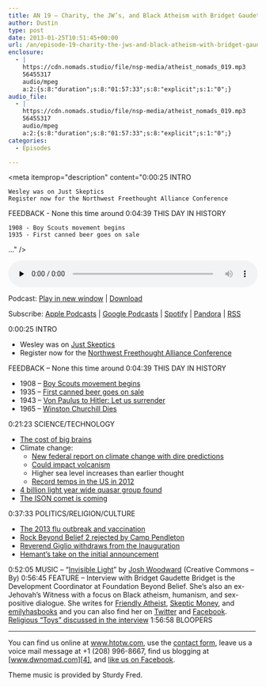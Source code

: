 ```yaml
---
title: AN 19 – Charity, the JW’s, and Black Atheism with Bridget Gaudette
author: Dustin
type: post
date: 2013-01-25T10:51:45+00:00
url: /an/episode-19-charity-the-jws-and-black-atheism-with-bridget-gaudette/
enclosure:
  - |
    https://cdn.nomads.studio/file/nsp-media/atheist_nomads_019.mp3
    56455317
    audio/mpeg
    a:2:{s:8:"duration";s:8:"01:57:33";s:8:"explicit";s:1:"0";}
audio_file:
  - |
    https://cdn.nomads.studio/file/nsp-media/atheist_nomads_019.mp3
    56455317
    audio/mpeg
    a:2:{s:8:"duration";s:8:"01:57:33";s:8:"explicit";s:1:"0";}
categories:
  - Episodes

---
```

<div itemscope itemtype="http://schema.org/AudioObject">
  <meta itemprop="name" content="Episode 19 – Charity, the JW’s, and Black Atheism with Bridget Gaudette" />
  
  <meta itemprop="uploadDate" content="2013-01-25T03:51:45-07:00" />
  
  <meta itemprop="encodingFormat" content="audio/mpeg" />
  
  <meta itemprop="duration" content="PT1H57M33S" />
  
  <meta itemprop="description" content="0:00:25 INTRO

 	Wesley was on Just Skeptics
 	Register now for the Northwest Freethought Alliance Conference

FEEDBACK - None this time around 0:04:39 THIS DAY IN HISTORY

 	1908 - Boy Scouts movement begins
 	1935 - First canned beer goes on sale
 ..." />
  
  <meta itemprop="contentUrl" content="https://dts.podtrac.com/redirect.mp3/cdn.nomads.studio/file/nsp-media/atheist_nomads_019.mp3" />
  
  <meta itemprop="contentSize" content="53.8" />
  </p> 
  
  <div class="powerpress_player" id="powerpress_player_8274">
    <audio class="wp-audio-shortcode" id="audio-5219-18" preload="none" style="width: 100%;" controls="controls"><source type="audio/mpeg" src="https://dts.podtrac.com/redirect.mp3/cdn.nomads.studio/file/nsp-media/atheist_nomads_019.mp3?_=18" /><a href="https://dts.podtrac.com/redirect.mp3/cdn.nomads.studio/file/nsp-media/atheist_nomads_019.mp3">https://dts.podtrac.com/redirect.mp3/cdn.nomads.studio/file/nsp-media/atheist_nomads_019.mp3</a></audio>
  </div>
</div>

<p class="powerpress_links powerpress_links_mp3">
  Podcast: <a href="https://dts.podtrac.com/redirect.mp3/cdn.nomads.studio/file/nsp-media/atheist_nomads_019.mp3" class="powerpress_link_pinw" target="_blank" title="Play in new window" onclick="return powerpress_pinw('https://htotw.com/?powerpress_pinw=5219-podcast');" rel="nofollow">Play in new window</a> | <a href="https://dts.podtrac.com/redirect.mp3/cdn.nomads.studio/file/nsp-media/atheist_nomads_019.mp3" class="powerpress_link_d" title="Download" rel="nofollow" download="atheist_nomads_019.mp3">Download</a>
</p>

<p class="powerpress_links powerpress_subscribe_links">
  Subscribe: <a href="https://podcasts.apple.com/us/podcast/humanists-take-on-the-world/id530050098?mt=2&ls=1" class="powerpress_link_subscribe powerpress_link_subscribe_itunes" target="_blank" title="Subscribe on Apple Podcasts" rel="nofollow">Apple Podcasts</a> | <a href="https://www.google.com/podcasts?feed=aHR0cDovL2F0aGVpc3Rub21hZHMubGlic3luLmNvbS9yc3M%3D" class="powerpress_link_subscribe powerpress_link_subscribe_googleplay" target="_blank" title="Subscribe on Google Podcasts" rel="nofollow">Google Podcasts</a> | <a href="https://open.spotify.com/show/3LzK2xZGike6Tc1GEMtMbr?si=LieN9SNuTpq96smuaUsH8A" class="powerpress_link_subscribe powerpress_link_subscribe_spotify" target="_blank" title="Subscribe on Spotify" rel="nofollow">Spotify</a> | <a href="https://www.pandora.com/podcast/atheist-nomads/PC:10122?corr=62071012&part=ug" class="powerpress_link_subscribe powerpress_link_subscribe_pandora" target="_blank" title="Subscribe on Pandora" rel="nofollow">Pandora</a> | <a href="https://htotw.com/feed/podcast/" class="powerpress_link_subscribe powerpress_link_subscribe_rss" target="_blank" title="Subscribe via RSS" rel="nofollow">RSS</a>
</p>

0:00:25 INTRO

  * Wesley was on <a href="http://www.gmskeptics.org/?p=950" target="_blank" rel="noopener">Just Skeptics</a>
  * Register now for the <a href="http://www.nwfreethought.org" target="_blank" rel="noopener">Northwest Freethought Alliance Conference</a>

FEEDBACK &#8211; None this time around 0:04:39 THIS DAY IN HISTORY

  * 1908 &#8211; <a href="http://www.history.com/this-day-in-history/boy-scouts-movement-begins" target="_blank" rel="noopener">Boy Scouts movement begins</a>
  * 1935 &#8211; <a href="http://www.history.com/this-day-in-history/first-canned-beer-goes-on-sale" target="_blank" rel="noopener">First canned beer goes on sale</a>
  * 1943 &#8211; <a href="http://www.history.com/this-day-in-history/von-paulus-to-hitler-let-us-surrender" target="_blank" rel="noopener">Von Paulus to Hitler: Let us surrender</a>
  * 1965 &#8211; <a href="http://www.history.com/this-day-in-history/winston-churchill-dies" target="_blank" rel="noopener">Winston Churchill Dies</a>

0:21:23 SCIENCE/TECHNOLOGY

  * <a href="http://www.tgdaily.com/general-science-brief/68506-brainy-guppies-show-evolutionary-tradeoff" target="_blank" rel="noopener">The cost of big brains</a>
  * Climate change: 
      * <a href="http://thehill.com/blogs/e2-wire/e2-wire/276769-federal-report-finding-unambiguous-warming-fuels-calls-for-tougher-action" target="_blank" rel="noopener">New federal report on climate change with dire predictions</a>
      * <a href="http://www.scientificamerican.com/article.cfm?id=climate-change-may-increase" target="_blank" rel="noopener">Could impact volcanism</a>
      * Higher sea level increases than earlier thought
      * <a href="http://www.sciencerecorder.com/news/record-2012-temperatures-in-u-s-provide-evidence-of-global-warming/" target="_blank" rel="noopener">Record temps in the US in 2012</a>
  * <a href="http://news.nationalgeographic.com/news/2013/01/130111-quasar-biggest-thing-universe-science-space-evolution/" target="_blank" rel="noopener">4 billion light year wide quasar group found</a>
  * <a href="http://oswego.patch.com/articles/news-comet-ison-could-make-skywatchers-year-in-2013-16d5991e" target="_blank" rel="noopener">The ISON comet is coming</a>

0:37:33 POLITICS/RELIGION/CULTURE

  * <a href="http://www.foxnews.com/health/2013/01/10/flu-outbreak-why-are-so-many-not-getting-vaccinated/" target="_blank" rel="noopener">The 2013 flu outbreak and vaccination</a>
  * <a href="http://freethoughtblogs.com/rockbeyondbelief/2013/01/10/atheist-festival-resubmits-after-marine-corps-rejection/" target="_blank" rel="noopener">Rock Beyond Belief 2 rejected by Camp Pendleton</a>
  * <a href="http://www.nytimes.com/2013/01/11/us/politics/minister-withdraws-from-inaugural-program-after-controversy-over-comments-on-gay-rights.html" target="_blank" rel="noopener">Reverend Giglio withdraws from the Inauguration</a>
  * <a href="http://www.patheos.com/blogs/friendlyatheist/2013/01/09/louie-giglio-who-thinks-laminin-molecules-prove-christianity-is-true-will-deliver-obamas-inauguration-benediction/" target="_blank" rel="noopener">Hemant&#8217;s take on the initial announcement</a>

0:52:05 MUSIC &#8211; &#8220;<a href="http://www.joshwoodward.com/song/InvisibleLight" target="_blank" rel="noopener">Invisible Light</a>&#8221; by <a href="http://www.joshwoodward.com/" target="_blank" rel="noopener">Josh Woodward</a> (Creative Commons &#8211; By) 0:56:45 FEATURE &#8211; Interview with Bridget Gaudette Bridget is the Development Coordinator at Foundation Beyond Belief. She&#8217;s also an ex-Jehovah&#8217;s Witness with a focus on Black atheism, humanism, and sex-positive dialogue. She writes for <a href="http://www.patheos.com/blogs/friendlyatheist/" target="_blank" rel="noopener">Friendly Atheist</a>, <a href="http://www.skepticmoney.com/" target="_blank" rel="noopener">Skeptic Money</a>, and [emilyhasbooks][1] and you can also find her on [Twitter][2] and [Facebook][3]. <a href="http://divine-interventions.com/religioustoys.php#babyjesus" target="_blank" rel="noopener">Religious “Toys” discussed in the interview</a> 1:56:58 BLOOPERS

<hr width="500" />

You can find us online at <a href="https://www.htotw.com/" target="_blank" rel="noopener">www.htotw.com</a>, use the [contact form](https://htotw.com/contact), leave us a voice mail message at +1 (208) 996-8667, find us blogging at [www.dwnomad.com][4], and <a href="https://htotw.com/facebook" target="_blank" rel="noopener">like us on Facebook</a>.

Theme music is provided by Sturdy Fred.

 [1]: http://www.emilyhasbooks.com/
 [2]: https://twitter.com/BridgetGaudette
 [3]: https://www.facebook.com/bridgetgaudette?fref=ts
 [4]: http://www.dwnomad.com/